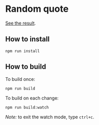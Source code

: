 # Random quote

[See the result](https://powercoders-switzerland.github.io/2021-1-web-dev/03-react/examples/05-random-quote/).

## How to install

```
npm run install
```

## How to build

To build once:

```
npm run build
```

To build on each change:

```
npm run build:watch
```

_Note:_ to exit the watch mode, type `ctrl+c`.
